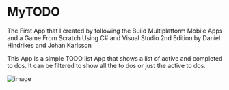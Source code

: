 # MyTODO
The First App that I created by following the Build Multiplatform Mobile Apps and a Game From Scratch Using C# and Visual Studio 2nd Edition by Daniel Hindrikes and Johan Karlsson

This App is a simple TODO list App that shows a list of active and completed to dos. It can be filtered to show all the to dos or just the active to dos.

![image](https://user-images.githubusercontent.com/65577023/158028687-d6fd78e8-6d5a-4c75-8aea-c92c6785d78d.png)
